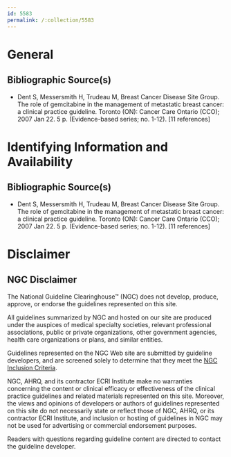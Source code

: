 ```yaml
---
id: 5583
permalink: /:collection/5583
---
```


# General

## Bibliographic Source(s)

- Dent S, Messersmith H, Trudeau M, Breast Cancer Disease Site Group. The role of gemcitabine in the management of metastatic breast cancer: a clinical practice guideline. Toronto (ON): Cancer Care Ontario (CCO); 2007 Jan 22. 5 p. (Evidence-based series; no. 1-12). [11 references]

# Identifying Information and Availability

## Bibliographic Source(s)

- Dent S, Messersmith H, Trudeau M, Breast Cancer Disease Site Group. The role of gemcitabine in the management of metastatic breast cancer: a clinical practice guideline. Toronto (ON): Cancer Care Ontario (CCO); 2007 Jan 22. 5 p. (Evidence-based series; no. 1-12). [11 references]

# Disclaimer

## NGC Disclaimer

The National Guideline Clearinghouse™ (NGC) does not develop, produce, approve, or endorse the guidelines represented on this site.

All guidelines summarized by NGC and hosted on our site are produced under the auspices of medical specialty societies, relevant professional associations, public or private organizations, other government agencies, health care organizations or plans, and similar entities.

Guidelines represented on the NGC Web site are submitted by guideline developers, and are screened solely to determine that they meet the [NGC Inclusion Criteria](/help-and-about/summaries/inclusion-criteria).

NGC, AHRQ, and its contractor ECRI Institute make no warranties concerning the content or clinical efficacy or effectiveness of the clinical practice guidelines and related materials represented on this site. Moreover, the views and opinions of developers or authors of guidelines represented on this site do not necessarily state or reflect those of NGC, AHRQ, or its contractor ECRI Institute, and inclusion or hosting of guidelines in NGC may not be used for advertising or commercial endorsement purposes.

Readers with questions regarding guideline content are directed to contact the guideline developer.


